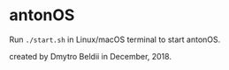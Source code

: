 # antonOS
Run ```./start.sh``` in Linux/macOS terminal to start antonOS.

created by Dmytro Beldii in December, 2018.
